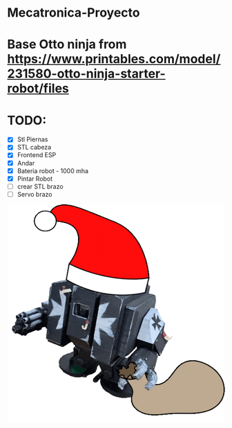 # Mecatronica-Proyecto

# Base Otto ninja from https://www.printables.com/model/231580-otto-ninja-starter-robot/files

# TODO:

- [X]  Stl Piernas
- [X]  STL cabeza
- [X]  Frontend ESP
- [X]  Andar
- [X]  Bateria robot - 1000 mha
- [X]  Pintar Robot
- [ ]  crear STL brazo
- [ ]  Servo brazo

<p align="center">
  <img src="https://github.com/forge-world-6798/Mecatronica-Proyecto/blob/main/media/gifs/padoru_dreadnaugh_opt.gif" />
</p>
